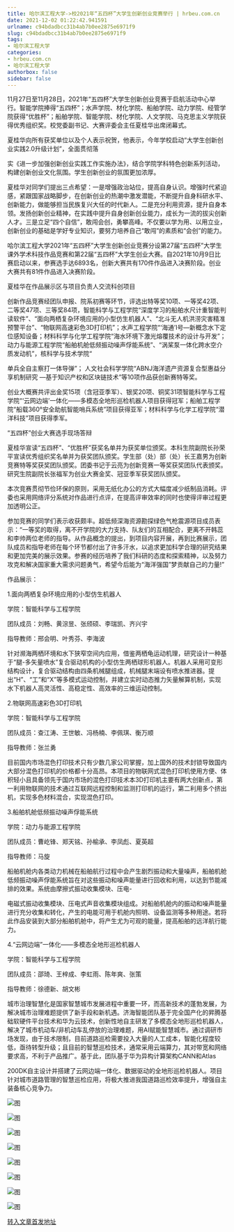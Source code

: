 ```yaml
---
title: 哈尔滨工程大学->校2021年“五四杯”大学生创新创业竞赛举行 | hrbeu.com.cn
date: 2021-12-02 01:22:42.941591
urlname: c94bdadbcc31b4ab7b0ee2875e6971f9
slug: c94bdadbcc31b4ab7b0ee2875e6971f9
tags: 
- 哈尔滨工程大学
categories:
- hrbeu.com.cn
- 哈尔滨工程大学
authorbox: false
sidebar: false
---
```

11月27日至11月28日，2021年“五四杯”大学生创新创业竞赛于启航活动中心举行。智能学院捧得“五四杯”；水声学院、材化学院、船舶学院、动力学院、经管学院获得“优胜杯”；船舶学院、智能学院、材化学院、人文学院、马克思主义学院获得优秀组织奖。校党委副书记、大赛评委会主任夏桂华出席闭幕式。

夏桂华向所有获奖单位以及个人表示祝贺，他表示，今年学校启动“大学生创新创业实践2.0升级计划”，全面贯彻落
<!--more-->
实《进一步加强创新创业实践工作实施办法》，结合学院学科特色创新系列活动，构建创新创业文化氛围。学生创新创业的氛围更加浓厚。

夏桂华对同学们提出三点希望：一是增强政治站位，提高自身认识。增强时代紧迫感，紧跟国家战略脚步，在创新创业的热潮中激发潜能，不断提升自身科研水平、创新能力，做能够担当民族复兴大任的时代新人。二是充分利用资源，提升自身本领。发扬创新创业精神，在实践中提升自身创新创业能力，成长为一流的拔尖创新人才。三是立足“四个自信”，敢闯会创，勇攀高峰。不仅要以学为用、以用立业，创新创业的基础是学好专业知识，要努力培养自己“敢闯”的素质和“会创”的能力。

哈尔滨工程大学2021年“五四杯”大学生创新创业竞赛分设第27届“五四杯”大学生课外学术科技作品竞赛和第22届“五四杯”大学生创业大赛。自2021年10月9日比赛启动以来，参赛选手达6893名，创新大赛共有170件作品进入决赛阶段。创业大赛共有81件作品进入决赛阶段。

夏桂华在作品展示区与项目负责人交流科创项目

创新作品竞赛经团队申报、院系初赛等环节，评选出特等奖10项、一等奖42项、二等奖47项、三等奖84项，智能科学与工程学院“深度学习的船舶水尺计重智能判读软件”、“面向两栖复杂环境应用的小型仿生机器人”、“北斗无人机洪涝灾害精准预警平台”、“物联网高速彩色3D打印机”；水声工程学院“‘海通’Ⅰ号—新概念水下定位感知设备；材料科学与化学工程学院“海水环境下激光熔覆技术的设计与开发”；动力与能源工程学院“船舶机舱低频振动噪声俘能系统”、“涡桨泵一体化跨水空介质发动机”，核科学与技术学院“

单兵全自主察打一体导弹”； 人文社会科学学院“ABNJ海洋遗产资源复合型惠益分享机制研究 —基于知识产权和区块链技术”等10项作品获创新赛特等奖。

创业大概赛共评出金奖15项（含冠亚季军）、银奖20项、铜奖31项智能科学与工程学院“‘云网边端’一体化——多模态全地形巡检机器人项目获得冠军；船舶工程学院“船载360°安全助航智能哨兵系统”项目获得亚军；材料科学与化学工程学院“潜洋科技”项目获得季军。  

“五四杯”创业大赛选手现场答辩

夏桂华宣读“五四杯”、“优胜杯”获奖名单并为获奖单位颁奖。本科生院副院长孙荣平宣读优秀组织奖名单并为获奖团队颁奖。学生部（处）部（处）长王嘉男为创新竞赛特等奖获奖团队颁奖。团委书记于云亮为创新竞赛一等奖获奖团队代表颁奖。研究生院副院长张福军为创业大赛金奖、冠亚季军获奖团队颁奖。

本次竞赛贯彻节俭环保的原则，采用无纸化办公的方式大幅度减少纸制品消耗。评委也采用网络评分系统对作品进行点评，在提高评审效率的同时也使得评审过程更加透明公正。

参加竞赛的同学们表示收获颇丰。超低频深海资源勘探绿色气枪震源项目成员表示：“一等奖的取得，离不开学院的大力支持、队友们的互相配合，更离不开韩蕊和李帅两位老师的指导。从作品概念的提出，到项目内容开展，再到比赛展示，团队成员和指导老师在每个环节都付出了许多汗水，以追求更加科学合理的研究结果和更加完美的展示效果。参赛的经历培养了我们科研的态度和探索精神，以及努力攻克和解决国家重大需求问题勇气，希望今后能为“海洋强国”梦贡献自己的力量!”

作品展示：

1.面向两栖复杂环境应用的小型仿生机器人

学院：智能科学与工程学院

团队成员：刘畅、黄淙昱、张颀硕、李瑞凯、齐兴宇

指导教师：邢会明、叶秀芬、李海波

针对濒海两栖环境和水下狭窄空间内应用，借鉴两栖龟运动机理，研究设计一种基于“腿-多矢量喷水”复合驱动机构的小型仿生两栖球形机器人。机器人采用可变形结构设计，复合驱动结构由四条机械腿组成，机械腿末端设有喷水推进器。提出“H”、“工”和“X”等多模式运动控制，并建立实时动态推力矢量解算机制，实现水下机器人高灵活性、高稳定性、高效率的三维运动控制。

2.物联网高速彩色3D打印机

学院：智能科学与工程学院

团队成员：查江涛、王世敏、冯杨楠、李佩琪、衡万顺

指导教师：张兰勇

目前国内市场混色打印技术只有少数几家公司掌握，加上国外的技术封锁导致国内大部分混色打印机的价格都十分高昂。本项目的物联网式混色打印机使用方便、体积轻小且具备领先于国内市场的混色打印技术本3D打印机主要有两大创新点，第一利用物联网的技术通过互联网远程控制和监测打印机的运行，第二利用多个挤出机，实现多色材料混合，实现混色打印。

3.船舶机舱低频振动噪声俘能系统

学院：动力与能源工程学院

团队成员：曹屹锋、郑天铭、孙榆承、李凤彪、夏英超

指导教师：马旋

船舶机舱内各类动力机械在船舶航行过程中会产生剧烈振动和大量噪声，船舶机舱低频振动噪声俘能系统旨在对这些振动和噪声能量进行回收和利用，以达到节能减排的效果。系统由摩擦式振动收集模块、压电-

电磁式振动收集模块、压电式声音收集模块组成。对船舶机舱内的振动和噪声能量进行充分收集和转化，产生的电能可用于机舱内照明、设备监测等多种用途。若将此作品安装到大部分船舶机舱中，将产生尤为可观的能量，提高船舶的远洋航行能力。

4.“云网边端”一体化——多模态全地形巡检机器人

学院：智能科学与工程学院

团队成员：邵琦、王梓成、李虹雨、陈年爽、张策

指导教师：徐德新、胡文彬

城市治理智慧化是国家智慧城市发展进程中重要一环，而高新技术的蓬勃发展，为解决城市治理难题提供了新手段和新机遇。济海智能团队基于完全国产化的昇腾基础软硬件平台技术和华为云技术，创新性地自主研发了多模态全地形巡检机器人，解决了城市机动车/非机动车乱停放的治理难题，用AI赋能智慧城市。通过调研市场发现，由于技术限制，目前道路巡检需要投入大量的人工成本，智能化程度较低，亟待转型升级；且目前的智慧巡检技术，通常采用云端算力，其对带宽和网络要求高，不利于产品推广。基于此，团队基于华为异构计算架构CANN和Atlas

200DK自主设计并搭建了云网边端一体化、数据驱动的全地形巡检机器人。项目针对城市道路管理的智慧巡检应用，将极大推进我国道路巡检效率提升，增强自主装备核心竞争力。

![图](http://gongxue.cn/__local/7/57/02/2BB45551FF0E5844071FD6DB752_E9FAC605_CADC.jpg)

![图](http://gongxue.cn/__local/0/5F/ED/56B3C706B6D49A22C879FA60C34_A5D8BEC3_1C33A.jpg)

![图](http://gongxue.cn/__local/D/35/5C/76593AA64322733F8FE706F5FEC_135572C4_16C2A.jpg)

![图](http://gongxue.cn/__local/0/85/E4/A4D5278EB4AD2FCFAE6783B30EC_ACEF8ED9_3CD8.jpg)

![图](http://gongxue.cn/__local/A/CF/6F/97A8ECF015DEDE6D69E4C895F5F_F30FD7BF_14239.jpg)

![图](http://gongxue.cn/__local/D/D4/93/3236211454218A25B627195FDD7_AF34CBC3_1439A.png)

![图](http://gongxue.cn/__local/9/50/20/D1E589427EAD78C0B36223CF5F4_F6C8E755_19986.jpg)

![图](http://gongxue.cn/__local/2/80/60/7F3CAA0E0763CE1942B11DBC6D5_D533B257_182D6.jpg)

[转入文章首发地址](http://gongxue.cn/info/1141/68997.htm)